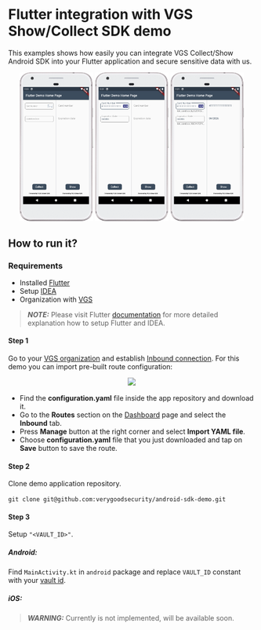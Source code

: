# Flutter integration with VGS Show/Collect SDK demo

This examples shows how easily you can integrate VGS Collect/Show Android SDK into your Flutter application and secure sensitive data with us.

<p align="center">
    <img src="screenshots/empty.png" width="150">    
    <img src="screenshots/filled.png" width="150">    
    <img src="screenshots/revealed.png" width="150">     
</p>

## How to run it?

### Requirements

- Installed <a href="https://flutter.dev/docs/get-started/install" target="_blank">Flutter</a>
- Setup <a href="https://flutter.dev/docs/get-started/editor?tab=androidstudio" target="_blank">IDEA</a>
- Organization with <a href="https://www.verygoodsecurity.com/">VGS</a>

> **_NOTE:_**  Please visit Flutter <a href="https://flutter.dev/docs" target="_blank">documentation</a> 
>for more detailed explanation how to setup Flutter and IDEA.

#### Step 1

Go to your <a href="https://dashboard.verygoodsecurity.com/" target="_blank">VGS organization</a> and establish <a href="https://www.verygoodsecurity.com/docs/getting-started/quick-integration#securing-inbound-connection" target="_blank">Inbound connection</a>. For this demo you can import pre-built route configuration:

<p align="center">
<img src="dashboard_routs.png" width="600">
</p>

-  Find the **configuration.yaml** file inside the app repository and download it.
-  Go to the **Routes** section on the <a href="https://dashboard.verygoodsecurity.com/" target="_blank">Dashboard</a> page and select the **Inbound** tab. 
-  Press **Manage** button at the right corner and select **Import YAML file**.
-  Choose **configuration.yaml** file that you just downloaded and tap on **Save** button to save the route.

#### Step 2

Clone demo application repository.

`git clone git@github.com:verygoodsecurity/android-sdk-demo.git`

#### Step 3

Setup `"<VAULT_ID>"`.

##### Android:

Find `MainActivity.kt` in `android` package and replace `VAULT_ID` constant with your <a href="https://www.verygoodsecurity.com/docs/terminology/nomenclature#vault" target="_blank">vault id</a>.

##### iOS:

> **_WARNING:_**  Currently is not implemented, will be available soon.